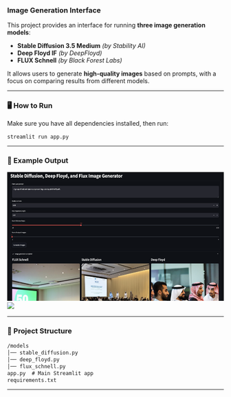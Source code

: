 ### **Image Generation Interface**  

This project provides an interface for running **three image generation models**:  
- **Stable Diffusion 3.5 Medium** *(by Stability AI)*  
- **Deep Floyd IF** *(by DeepFloyd)*  
- **FLUX Schnell** *(by Black Forest Labs)*  

It allows users to generate **high-quality images** based on prompts, with a focus on comparing results from different models.  

---

### **🖥️ How to Run**  
Make sure you have all dependencies installed, then run:  
```bash
streamlit run app.py
```

---

### **📸 Example Output**  
 <img src="./figs/fig2.png" height="300px">
 <img src="./figs/fig1.png" height="300px">

---

### **📂 Project Structure**  
```
/models
│── stable_diffusion.py
│── deep_floyd.py
│── flux_schnell.py
app.py  # Main Streamlit app
requirements.txt
```

---